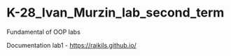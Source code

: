 # K-28_Ivan_Murzin_lab_second_term
Fundamental of OOP labs

Documentation lab1 - https://raikils.github.io/
